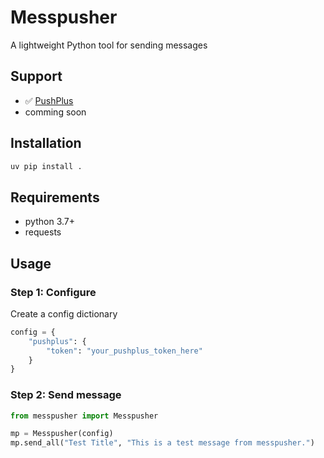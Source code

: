 # Messpusher
A lightweight Python tool for sending messages

## Support
- ✅ [PushPlus](http://www.pushplus.plus/)
- comming soon

## Installation
``` bash
uv pip install .
```

## Requirements
- python 3.7+
- requests

## Usage
### Step 1: Configure
Create a config dictionary
``` python
config = {
    "pushplus": {
        "token": "your_pushplus_token_here"
    }
}
```
### Step 2: Send message
``` python
from messpusher import Messpusher

mp = Messpusher(config)
mp.send_all("Test Title", "This is a test message from messpusher.")
```